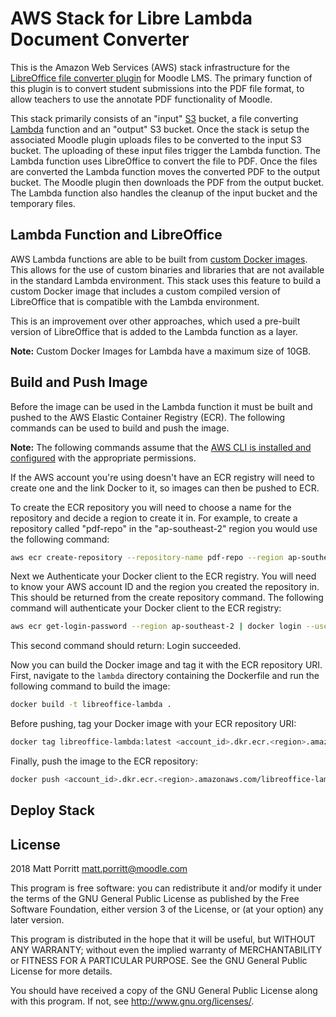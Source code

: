 # AWS Stack for Libre Lambda Document Converter #

This is the Amazon Web Services (AWS) stack infrastructure for the [LibreOffice file converter plugin](https://github.com/catalyst/moodle-fileconverter_librelambda) for Moodle LMS.
The primary function of this plugin is to convert student submissions into the PDF file format, to allow teachers to use the annotate PDF functionality of Moodle.

This stack primarily consists of an "input" [S3](https://aws.amazon.com/s3/) bucket, a file converting [Lambda](https://aws.amazon.com/lambda/) function and an "output" S3 bucket.
Once the stack is setup the associated Moodle plugin uploads files to be converted to the input S3 bucket.  The uploading of these
input files trigger the Lambda function. The Lambda function uses LibreOffice to convert the file to PDF. Once the files are converted
the Lambda function moves the converted PDF to the output bucket. The Moodle plugin then downloads the PDF from the output bucket.
The Lambda function also handles the cleanup of the input bucket and the temporary files.

## Lambda Function and LibreOffice ##
AWS Lambda functions are able to be built from [custom Docker images](https://docs.aws.amazon.com/lambda/latest/dg/images-create.html).
This allows for the use of custom binaries and libraries that are not available in the standard Lambda environment.
This stack uses this feature to build a custom Docker image that includes a custom compiled version of LibreOffice
that is compatible with the Lambda environment.

This is an improvement over other approaches, which used a pre-built version of LibreOffice that is
added to the Lambda function as a layer.

**Note:** Custom Docker Images for Lambda have a maximum size of 10GB.

## Build and Push Image ##
Before the image can be used in the Lambda function it must be built and pushed to the AWS Elastic Container Registry (ECR).
The following commands can be used to build and push the image.

**Note:** The following commands assume that the [AWS CLI is installed and configured](https://docs.aws.amazon.com/cli/latest/userguide/getting-started-install.html) with the appropriate permissions.

If the AWS account you're using doesn't have an ECR registry will need to create one and the link Docker to it,
so images can then be pushed to ECR.

To create the ECR repository you will need to choose a name for the repository and decide a region to create it in.
For example, to create a repository called "pdf-repo" in the "ap-southeast-2" region you would use the following command:
```bash
aws ecr create-repository --repository-name pdf-repo --region ap-southeast-2
```
Next we Authenticate your Docker client to the ECR registry.
You will need to know your AWS account ID and the region you created the repository in. This should be returned from the create repository command.
The following command will authenticate your Docker client to the ECR registry:
```bash
aws ecr get-login-password --region ap-southeast-2 | docker login --username AWS --password-stdin 123456789012.dkr.ecr.ap-southeast-2.amazonaws.com
```
This second command should return: Login succeeded.

Now you can build the Docker image and tag it with the ECR repository URI.
First, navigate to the `lambda` directory containing the Dockerfile and run the following command to build the image:
```bash 
docker build -t libreoffice-lambda .
```

Before pushing, tag your Docker image with your ECR repository URI:
```bash
docker tag libreoffice-lambda:latest <account_id>.dkr.ecr.<region>.amazonaws.com/libreoffice-lambda:latest
```

Finally, push the image to the ECR repository:
```bash
docker push <account_id>.dkr.ecr.<region>.amazonaws.com/libreoffice-lambda:latest
```

## Deploy Stack ##


## License ##

2018 Matt Porritt <matt.porritt@moodle.com>

This program is free software: you can redistribute it and/or modify it under
the terms of the GNU General Public License as published by the Free Software
Foundation, either version 3 of the License, or (at your option) any later
version.

This program is distributed in the hope that it will be useful, but WITHOUT ANY
WARRANTY; without even the implied warranty of MERCHANTABILITY or FITNESS FOR A
PARTICULAR PURPOSE.  See the GNU General Public License for more details.

You should have received a copy of the GNU General Public License along with
this program.  If not, see <http://www.gnu.org/licenses/>.

